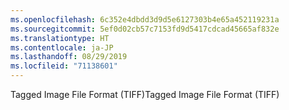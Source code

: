 ```yaml
---
ms.openlocfilehash: 6c352e4dbdd3d9d5e6127303b4e65a452119231a
ms.sourcegitcommit: 5ef0d02cb57c7153fd9d5417cdcad45665af832e
ms.translationtype: HT
ms.contentlocale: ja-JP
ms.lasthandoff: 08/29/2019
ms.locfileid: "71138601"
---
```

<span data-ttu-id="949f1-101">Tagged Image File Format (TIFF)</span><span class="sxs-lookup"><span data-stu-id="949f1-101">Tagged Image File Format (TIFF)</span></span>